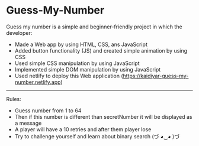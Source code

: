 # Guess-My-Number

Guess my number is a simple and beginner-friendly project in which the developer:
- Made a Web app by using HTML, CSS, ans JavaScript
- Added button functionality (JS) and created simple animation by using CSS
- Used simple CSS manipulation by using JavaScript
- Implemented simple DOM manipulation by using JavaScript
- Used netlify to deploy this Web application (https://kaidiyar-guess-my-number.netlify.app)

---

Rules:
- Guess number from 1 to 64
- Then if this number is different than secretNumber it will be displayed as a message
- A player will have a 10 retries and after them player lose
- Try to challenge yourself and learn about binary search (づ ◕‿◕ )づ
